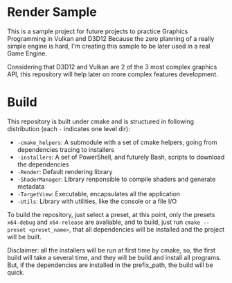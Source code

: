 # Render Sample

This is a sample project for future projects to practice Graphics Programming in Vulkan and D3D12
Because the zero planning of a really simple engine is hard, I'm creating this sample to be later
used in a real Game Engine.

Considering that D3D12 and Vulkan are 2 of the 3 most complex graphics API, this repository will
help later on more complex features development.

# Build

This repository is built under cmake and is structured in following distribution (each `-` indicates
one level dir):

- `-cmake_helpers`: A submodule with a set of cmake helpers, going from dependencies tracing to installers
- `-installers`: A set of PowerShell, and futurely Bash, scripts to download the dependencies
- `-Render`: Default rendering library
- `-ShaderManager`: Library renponsible to compile shaders and generate metadata
- `-TargetView`: Executable, encapsulates all the application
- `-Utils`: Library with utilities, like the console or a file I/O

To build the repository, just select a preset, at this point, only the presets `x64-debug` and `x64-release`
are avaliable, and to build, just run `cmake --preset <preset_name>`, that all dependencies will be installed
and the project will be built.

Disclaimer: all the installers will be run at first time by cmake, so, the first build will take a several time,
and they will be build and install all programs. But, if the dependencies are installed in the prefix_path, the build
will be quick.
